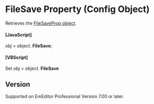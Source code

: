 # FileSave Property (Config Object)

Retrieves the [FileSaveProp object](../file_save_prop/index).

#### \[JavaScript\]

_obj_ = object. **FileSave**;

#### \[VBScript\]

Set _obj_ = object. **FileSave**

## Version

Supported on EmEditor Professional Version 7.00 or later.